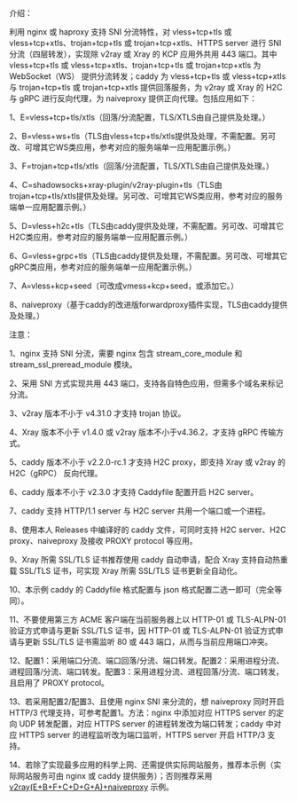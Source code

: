介绍：

利用 nginx 或 haproxy 支持 SNI 分流特性，对 vless+tcp+tls 或 vless+tcp+xtls、trojan+tcp+tls 或 trojan+tcp+xtls、HTTPS server 进行 SNI 分流（四层转发），实现除 v2ray 或 Xray 的 KCP 应用外共用 443 端口。其中 vless+tcp+tls 或 vless+tcp+xtls、trojan+tcp+tls 或 trojan+tcp+xtls 为 WebSocket（WS） 提供分流转发；caddy 为 vless+tcp+tls 或 vless+tcp+xtls 与 trojan+tcp+tls 或 trojan+tcp+xtls 提供回落服务，为 v2ray 或 Xray 的 H2C 与 gRPC 进行反向代理，为 naiveproxy 提供正向代理。包括应用如下：

1、E=vless+tcp+tls/xtls（回落/分流配置，TLS/XTLS由自己提供及处理。）

2、B=vless+ws+tls（TLS由vless+tcp+tls/xtls提供及处理，不需配置。另可改、可增其它WS类应用，参考对应的服务端单一应用配置示例。）

3、F=trojan+tcp+tls/xtls（回落/分流配置，TLS/XTLS由自己提供及处理。）

4、C=shadowsocks+xray-plugin/v2ray-plugin+tls（TLS由trojan+tcp+tls/xtls提供及处理。另可改、可增其它WS类应用，参考对应的服务端单一应用配置示例。）

5、D=vless+h2c+tls（TLS由caddy提供及处理，不需配置。另可改、可增其它H2C类应用，参考对应的服务端单一应用配置示例。）

6、G=vless+grpc+tls（TLS由caddy提供及处理，不需配置。另可改、可增其它gRPC类应用，参考对应的服务端单一应用配置示例。）

7、A=vless+kcp+seed（可改成vmess+kcp+seed，或添加它。）

8、naiveproxy（基于caddy的改进版forwardproxy插件实现，TLS由caddy提供及处理。）

注意：

1、nginx 支持 SNI 分流，需要 nginx 包含 stream_core_module 和 stream_ssl_preread_module 模块。

2、采用 SNI 方式实现共用 443 端口，支持各自特色应用，但需多个域名来标记分流。

3、v2ray 版本不小于 v4.31.0 才支持 trojan 协议。

4、Xray 版本不小于 v1.4.0 或 v2ray 版本不小于v4.36.2，才支持 gRPC 传输方式。

5、caddy 版本不小于 v2.2.0-rc.1 才支持 H2C proxy，即支持 Xray 或 v2ray 的 H2C（gRPC） 反向代理。

6、caddy 版本不小于 v2.3.0 才支持 Caddyfile 配置开启 H2C server。

7、caddy 支持 HTTP/1.1 server 与 H2C server 共用一个端口或一个进程。

8、使用本人 Releases 中编译好的 caddy 文件，可同时支持 H2C server、H2C proxy、naiveproxy 及接收 PROXY protocol 等应用。

9、Xray 所需 SSL/TLS 证书推荐使用 caddy 自动申请，配合 Xray 支持自动热重载 SSL/TLS 证书，可实现 Xray 所需 SSL/TLS 证书更新全自动化。

10、本示例 caddy 的 Caddyfile 格式配置与 json 格式配置二选一即可（完全等同）。

11、不要使用第三方 ACME 客户端在当前服务器上以 HTTP-01 或 TLS-ALPN-01 验证方式申请与更新 SSL/TLS 证书，因 HTTP-01 或 TLS-ALPN-01 验证方式申请与更新 SSL/TLS 证书需监听 80 或 443 端口，从而与当前应用端口冲突。

12、配置1：采用端口分流、端口回落/分流、端口转发。配置2：采用进程分流、进程回落/分流、端口转发。配置3：采用进程分流、进程回落/分流、端口转发，且启用了 PROXY protocol。

13、若采用配置2/配置3、且使用 nginx SNI 来分流的，想 naiveproxy 同时开启 HTTP/3 代理支持，可参考配置1。方法：nginx 中添加对应 HTTPS server 的定向 UDP 转发配置，对应 HTTPS server 的进程转发改为端口转发；caddy 中对应 HTTPS server 的进程监听改为端口监听，HTTPS server 开启 HTTP/3 支持。

14、若除了实现最多应用的科学上网、还需提供实际网站服务，推荐本示例（实际网站服务可由 nginx 或 caddy 提供服务）；否则推荐采用 [v2ray(E+B+F+C+D+G+A)+naiveproxy](https://github.com/lxhao61/integrated-examples/tree/main/v2ray(E%2BB%2BF%2BC%2BD%2BG%2BA)%2Bnaiveproxy) 示例。

